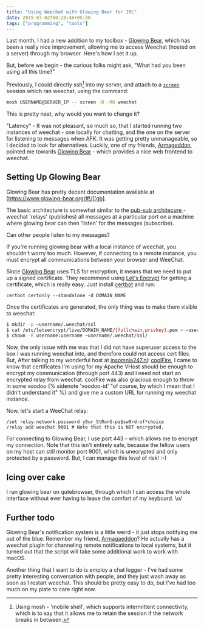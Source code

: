 ```yaml
---
title: "Using Weechat with Glowing Bear for IRC"
date: 2019-07-02T00:28:48+05:30
tags: ["programming", "tools"]
---
```


Last month, I had a new addition to my toolbox - [Glowing
Bear][gb], which has been a really nice improvement, allowing me to access
Weechat (hosted on a server) through my browser. Here's how I set it up.

But, before we begin - the curious folks might ask, "What had you been using
all this time?"

Previously, I could directly ssh[^1] into my server, and attach to a
[`screen`][screen] session which ran weechat, using the command:

[^1]: Using mosh - 'mobile shell', which supports intermittent connectivity,
which is to say that it allows me to retain the session if the network breaks in
between.

```sh
mosh USERNAME@SERVER_IP -- screen -D -RR weechat
```

This is pretty neat, why would you want to change it?

"Latency"  -  It was not pleasant, so much so, that I started running two
instances of weechat - one locally for chatting, and the one on the server for
listening to messages when AFK. It was getting pretty unmanageable, so I decided
to look for alternatives. Luckily, one of my friends, [Armageddon][armageddon],
pointed me towards [Glowing Bear][gb] - which provides a nice web frontend to
weechat.

## Setting Up Glowing Bear

Glowing Bear has pretty decent documentation available at
[https://www.glowing-bear.org/#!/][gb].

The basic architecture is somewhat similar to the [ pub-sub architecure
][pubsub] - weechat 'relays' (publishes) all messages at a particular port on
a machine where glowing bear can then 'listen' for the messages (subscribe).

Can other people listen to my messages?

If you're running glowing bear with a local instance of weechat, you shouldn't
worry too much. However, if connecting to a remote instance, you must encrypt
all communications between your browser and WeeChat.

Since [Glowing Bear][gb] uses TLS for encryption, it means that we need to put
up a signed certificate. They recommend using [Let's Encrypt][letsencrypt] for
getting a certificate, which is really easy. Just install [certbot][certbot] and
run:

```
certbot certonly --standalone -d DOMAIN_NAME
```

Once the certificates are generated, the only thing was to make them
visible to weechat:

```bash
$ mkdir -p ~username/.weechat/ssl
$ cat /etc/letsencrypt/live/DOMAIN_NAME/{fullchain,privkey}.pem > ~username/.weechat/ssl/relay.pem
$ chown -R username:username ~username/.weechat/ssl/
```

Now, the only issue with me was that I did not have superuser access to the box
I was running weechat into, and therefore could not access cert files. But,
After talking to my wonderful host at [insomnia247.nl][insomnia]:
[coolFire][cF], I came to know that certificates I'm using for my Apache VHost
should be enough to encrypt my communication (through port 443) and I need not
start an encrypted relay from weechat. coolFire was also gracious enough to
throw in some voodoo {% sidenote 'voodoo-id' "of course, by which I mean that I didn't
understand it" %} and give me a custom URL for running my weechat instance.

Now, let's start a WeeChat relay:

```
/set relay.network.password y0ur_StRonG-pa$sw0rd:of*choice
/relay add weechat 9001 # Note that this is NOT encrypted.
```

For connecting to Glowing Bear, I use port 443 - which allows me to encrypt my
connection. Note that this isn't entirely safe, because the fellow users on my
host can still monitor port 9001, which is unecrypted and only protected by a
password. But, I can manage this level of risk! :-)

## Icing over cake

I run glowing bear on qutebrowser, through which I can access the whole interface
without ever having to leave the comfort of my keyboard. \o/

## Further todo

Glowing Bear's notification system is a little weird - it just stops notifying
me out of the blue. Remember my friend, [Armagaeddon][armageddon]? He actually
has a weechat plugin for channeling remote notifications to local systems, but
it turned out that the script will take some additional work to work with macOS.

Another thing that I want to do is employ a chat logger - I've had some pretty
interesting conversation with people, and they just wash away as soon as I
restart weechat. This should be pretty easy to do, but I've had too much on my
plate to care right now.

[armageddon]: https://blog.lazkani.io/about_me/
[gb]:  https://www.glowing-bear.org/#!/
[insomnia]: https://wwww.insomnia247.nl
[letsencrypt]: https://letsencrypt.org/
[certbot]: https://certbot.eff.org/
[cF]: https://git.insomnia247.nl/coolfire
[screen]: https://www.gnu.org/software/screen/
[pubsub]: https://en.wikipedia.org/wiki/Publish%E2%80%93subscribe_pattern
